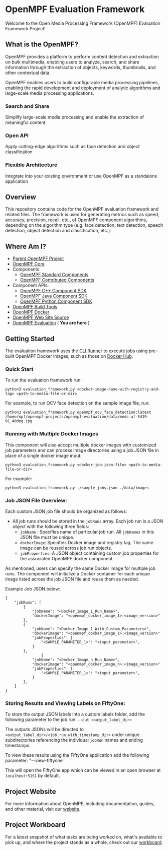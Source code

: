 # OpenMPF Evaluation Framework

Welcome to the Open Media Processing Framework (OpenMPF) Evaluation Framework Project!

## What is the OpenMPF?

OpenMPF provides a platform to perform content detection and extraction on bulk multimedia, enabling users to analyze,
search, and share information through the extraction of objects, keywords, thumbnails, and other contextual data.

OpenMPF enables users to build configurable media processing pipelines, enabling the rapid development and deployment of
analytic algorithms and large-scale media processing applications.

### Search and Share

Simplify large-scale media processing and enable the extraction of meaningful content

### Open API

Apply cutting-edge algorithms such as face detection and object classification

### Flexible Architecture

Integrate into your existing environment or use OpenMPF as a standalone application

## Overview

This repository contains code for the OpenMPF evaluation framework and related files. The framework is used for
generating metrics such as speed, accuracy, precision, recall, etc., of OpenMPF component algorithms, depending on the
algorithm type (e.g. face detection, text detection, speech detection, object detection and classification, etc.).

## Where Am I?

- [Parent OpenMPF Project](https://github.com/openmpf/openmpf-projects)
- [OpenMPF Core](https://github.com/openmpf/openmpf)
- Components
    * [OpenMPF Standard Components](https://github.com/openmpf/openmpf-components)
    * [OpenMPF Contributed Components](https://github.com/openmpf/openmpf-contrib-components)
- Component APIs:
    * [OpenMPF C++ Component SDK](https://github.com/openmpf/openmpf-cpp-component-sdk)
    * [OpenMPF Java Component SDK](https://github.com/openmpf/openmpf-java-component-sdk)
    * [OpenMPF Python Component SDK](https://github.com/openmpf/openmpf-python-component-sdk)
- [OpenMPF Build Tools](https://github.com/openmpf/openmpf-build-tools)
- [OpenMPF Docker](https://github.com/openmpf/openmpf-docker)
- [OpenMPF Web Site Source](https://github.com/openmpf/openmpf.github.io)
- [OpenMPF Evaluation](https://github.com/openmpf/openmpf-evaluation) ( **You are here** )

## Getting Started

The evaluation framework uses the [CLI Runner](https://github.com/openmpf/openmpf-docker/blob/master/CLI_RUNNER.md) to
execute jobs using pre-built OpenMPF Docker images, such as those on [Docker Hub](https://hub.docker.com/u/openmpf).

### Quick Start

To run the evaluation framework run:

`python3 evaluation_framework.py <docker-image-name-with-registry-and-tag> <path-to-media-file-or-dir>`

For example, to run OCV face detection on the sample image file, run:

`python3 evaluation_framework.py openmpf_ocv_face_detection:latest /home/mpf/openmpf-projects/openmpf-evaluation/data/meds-af-S419-01_40deg.jpg`


### Running with Multiple Docker Images

This component will also accept multiple docker images with customized job parameters and can process image directories
using a job JSON file in place of a single docker image input:

`python3 evaluation_framework.py <docker-job-json-file> <path-to-media-file-or-dir>`

For example:

`python3 evaluation_framework.py ./sample_jobs.json ./data/images`

### Job JSON File Overview:
Each custom JSON job file should be organized as follows:
- All job runs should be stored in the `jobRuns` array.
  Each job run is a JSON object with the following three fields:
    - `jobName` : Specifies name of particular job run. All `jobNames` in this JSON file must be unique.
    - `dockerImage`: Specifies Docker image and registry tag. The same image can be reused across job run objects.
    - `jobProperties`: A JSON object containing custom job properties for the associated OpenMPF docker component.

As mentioned, users can specify the same Docker image for multiple job runs. The component will initialize
a Docker container for each unique image listed across the job JSON file and reuse them as needed.

Example Job JSON below:
```
{
    "jobRuns": [
        {
            "jobName": "<Docker_Image_1_Run_Name>",
            "dockerImage": "<openmpf_docker_image_1>:<image_version>"
        },
        {
            "jobName": "<Docker_Image_1_With_Custom_Parameters>",
            "dockerImage": "<openmpf_docker_image_1>:<image_version>"
            "jobProperties": {
                "<SAMPLE_PARAMETER_1>": "<input_parameter>",
            }
        },
                {
            "jobName": "<Docker_Image_n_Run_Name>",
            "dockerImage": "<openmpf_docker_image_n>:<image_version>"
            "jobProperties": {
                "<SAMPLE_PARAMETER_1>": "<input_parameter>",
            }
        },
    ]
}
```

### Storing Results and Viewing Labels on FiftyOne:

To store the output JSON labels into a custom labels folder, add the following parameter to the job run:
`--out <output_label_dir>`

The outputs JSONs will be directed to `<output_label_dir>/<job_run_with_timestamp_dir>` under unique subdirectories
referencing the individual `jobRun` names and ending timestamps.

To view these results using the FiftyOne application add the following parameter:
"--view-fiftyone`

This will open the FiftyOne app which can be viewed in an open browser at `localhost:5151` by default.

## Project Website

For more information about OpenMPF, including documentation, guides, and other material, visit
our [website](https://openmpf.github.io/).

## Project Workboard

For a latest snapshot of what tasks are being worked on, what's available to pick up, and where the project stands as a
whole, check out our [workboard](https://github.com/orgs/openmpf/projects/3).

